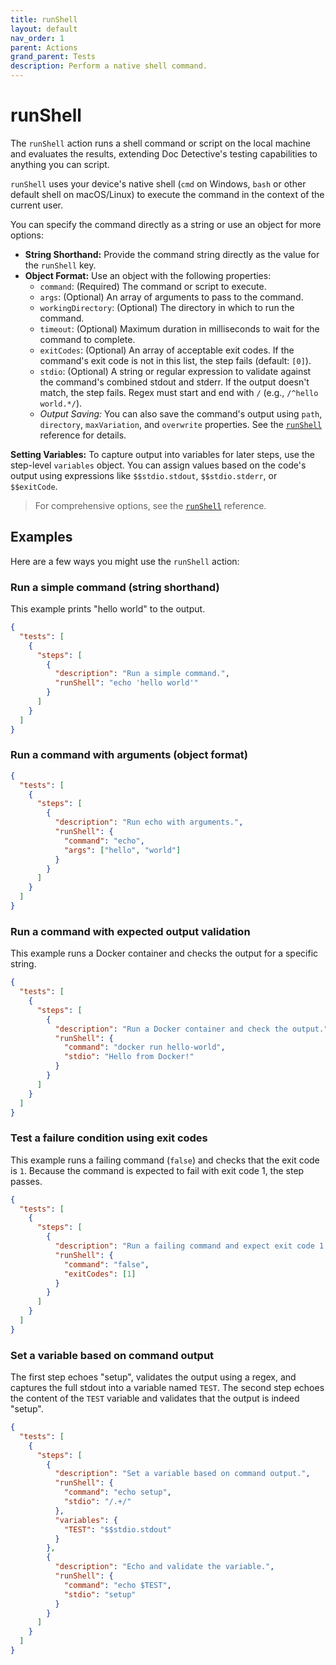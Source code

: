```yaml
---
title: runShell
layout: default
nav_order: 1
parent: Actions
grand_parent: Tests
description: Perform a native shell command.
---
```


# runShell

The `runShell` action runs a shell command or script on the local machine and evaluates the results, extending Doc Detective's testing capabilities to anything you can script.

`runShell` uses your device's native shell (`cmd` on Windows, `bash` or other default shell on macOS/Linux) to execute the command in the context of the current user.

You can specify the command directly as a string or use an object for more options:

- **String Shorthand:** Provide the command string directly as the value for the `runShell` key.
- **Object Format:** Use an object with the following properties:
  - `command`: (Required) The command or script to execute.
  - `args`: (Optional) An array of arguments to pass to the command.
  - `workingDirectory`: (Optional) The directory in which to run the command.
  - `timeout`: (Optional) Maximum duration in milliseconds to wait for the command to complete.
  - `exitCodes`: (Optional) An array of acceptable exit codes. If the command's exit code is not in this list, the step fails (default: `[0]`).
  - `stdio`: (Optional) A string or regular expression to validate against the command's combined stdout and stderr. If the output doesn't match, the step fails. Regex must start and end with `/` (e.g., `/^hello world.*/`).
  - *Output Saving:* You can also save the command's output using `path`, `directory`, `maxVariation`, and `overwrite` properties. See the [`runShell`](/docs/references/schemas/runShell) reference for details.
  
**Setting Variables:** To capture output into variables for later steps, use the step-level `variables` object. You can assign values based on the code's output using expressions like `$$stdio.stdout`, `$$stdio.stderr`, or `$$exitCode`.

> For comprehensive options, see the [`runShell`](/docs/references/schemas/runShell) reference.

## Examples

Here are a few ways you might use the `runShell` action:

### Run a simple command (string shorthand)

This example prints "hello world" to the output.

```json
{
  "tests": [
    {
      "steps": [
        {
          "description": "Run a simple command.",
          "runShell": "echo 'hello world'"
        }
      ]
    }
  ]
}
```

### Run a command with arguments (object format)

```json
{
  "tests": [
    {
      "steps": [
        {
          "description": "Run echo with arguments.",
          "runShell": {
            "command": "echo",
            "args": ["hello", "world"]
          }
        }
      ]
    }
  ]
}
```

### Run a command with expected output validation

This example runs a Docker container and checks the output for a specific string.

```json
{
  "tests": [
    {
      "steps": [
        {
          "description": "Run a Docker container and check the output.",
          "runShell": {
            "command": "docker run hello-world",
            "stdio": "Hello from Docker!"
          }
        }
      ]
    }
  ]
}
```

### Test a failure condition using exit codes

This example runs a failing command (`false`) and checks that the exit code is `1`. Because the command is expected to fail with exit code 1, the step passes.

```json
{
  "tests": [
    {
      "steps": [
        {
          "description": "Run a failing command and expect exit code 1.",
          "runShell": {
            "command": "false",
            "exitCodes": [1]
          }
        }
      ]
    }
  ]
}
```

### Set a variable based on command output

The first step echoes "setup", validates the output using a regex, and captures the full stdout into a variable named `TEST`. The second step echoes the content of the `TEST` variable and validates that the output is indeed "setup".

```json
{
  "tests": [
    {
      "steps": [
        {
          "description": "Set a variable based on command output.",
          "runShell": {
            "command": "echo setup",
            "stdio": "/.+/"
          },
          "variables": {
            "TEST": "$$stdio.stdout" 
          }
        },
        {
          "description": "Echo and validate the variable.",
          "runShell": {
            "command": "echo $TEST",
            "stdio": "setup"
          }
        }
      ]
    }
  ]
}
```
